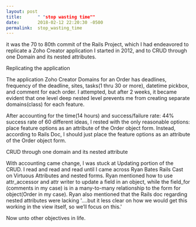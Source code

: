 ```yaml
---
layout: post
title:      " "stop wasting time""
date:       2018-02-12 22:20:30 -0500
permalink:  stop_wasting_time
---
```



it was the 70 to 80th commit of the Rails Project, which I had endeavored to replicate a Zoho Creator application I started in 2012, and to CRUD through one Domain and its nested attributes. 

Replicating the application

The application Zoho Creator Domains for an Order has deadlines, frequency of the deadline, sites, tasks(1 thru 30 or more), datetime pickbox, and comment for each order. I attempted, but after 2 weeks, it became evident that one level deep nested level prevents me from creating separate domains(class) for each feature.  

After accounting for the time(14 hours) and success/failure rate: 44% success rate of 60 different ideas, I rested with the only reasonable options: place feature options as an attribute of the Order object form.   Instead, according to Rails Doc, I should just place the feature options as an attribute of the Order object form. 

CRUD through one domain and its nested attribute

With accounting came change, I was stuck at Updating portion of the CRUD. I read and read and read until I came across Ryan Bates Rails Cast on Virtuous Attributes and nested forms. Ryan mentioned how to use attr_accessor and attr writer to update a field in an object, while the field_for (comments in my case) is in a many-to-many relationship to the form for object(Order in my case).  Ryan also mentioned that the Rails doc regarding nested attributes were lacking
               '....but it less clear on how we would get this working in the view itself, so we’ll focus on this.'

Now unto other objectives in life.







